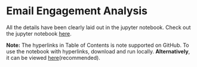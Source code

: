 # Email Engagement Analysis

All the details have been clearly laid out in the jupyter notebook. Check out the jupyter notebook [here](https://github.com/thisismayanktiwari/email_engagement_analysis/blob/main/Email%20Engagement%20Analysis.ipynb).

**Note:** The hyperlinks in Table of Contents is note supported on GitHub. To use the notebook with hyperlinks, download and run locally. **Alternatively**, it can be viewed [here](https://nbviewer.jupyter.org/github/thisismayanktiwari/email_engagement_analysis/blob/main/Email%20Engagement%20Analysis.ipynb)(recommended).
